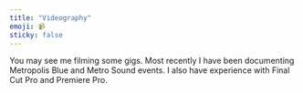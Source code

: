 ```yaml
---
title: "Videography"
emoji: 📹
sticky: false
---
```


You may see me filming some gigs. Most recently I have been documenting Metropolis Blue and Metro Sound events. I also have experience with Final Cut Pro and Premiere Pro.
